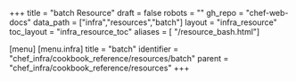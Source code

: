+++
title = "batch Resource"
draft = false
robots = ""
gh_repo = "chef-web-docs"
data_path = ["infra","resources","batch"]
layout = "infra_resource"
toc_layout = "infra_resource_toc"
aliases = [ "/resource_bash.html"]

[menu]
  [menu.infra]
    title = "batch"
    identifier = "chef_infra/cookbook_reference/resources/batch"
    parent = "chef_infra/cookbook_reference/resources"
+++

<!-- The contents of this page are automatically generated from the batch.yaml file in the data directory. -->
<!-- To suggest a change, edit the https://github.com/chef/chef/blob/main/lib/chef/resource/batch.rb file
      and submit a pull request to the https://github.com/chef/chef repository. -->
